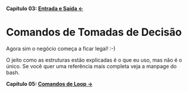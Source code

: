 **Capítulo 03: [Entrada e Saída ←](https://github.com/redmanndotsh/bashscripting/tree/master/chapter-03)**

# Comandos de Tomadas de Decisão

Agora sim o negócio começa a ficar legal! :-)

O jeito como as estruturas estão explicadas é o que eu uso, mas não
é o único. Se você quer uma referência mais completa veja a manpage do
bash.

**Capítulo 05: [Comandos de Loop →](https://github.com/redmanndotsh/bashscripting/tree/master/chapter-05)**

